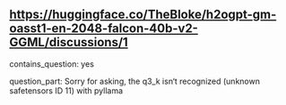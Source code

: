 ## https://huggingface.co/TheBloke/h2ogpt-gm-oasst1-en-2048-falcon-40b-v2-GGML/discussions/1

contains_question: yes

question_part: Sorry for asking, the q3_k isn‘t recognized (unknown safetensors ID 11) with pyllama
